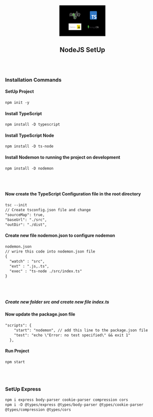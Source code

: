 <div align="center">
<br>
<img src="src/assets/Images/Logo/readMeLogo.png" alt="Logo" width="150" height="100">
<h2>NodeJS SetUp</h2>
</div>

<br/><br/>
### Installation Commands
#### SetUp Project
```shell
npm init -y
```
#### Install TypeScript
```shell 
npm install -D typescript 
```
#### Install TypeScript Node
```shell
npm install -D ts-node
```
#### Install Nodemon to running the project on development
```shell
npm install -D nodemon
```
<br/><br/>

#### Now create the TypeScript Configuration file in the root directory
```shell
tsc --init
// Create tsconfig.json file and change 
"sourceMap": true,  
"baseUrl": "./src",
"outDir": "./dist",  

```
#### Create new file nodemon.json to configure nodemon
```shell
nodemon.json
// wrire this code into nodemon.json file
{
  "watch" : "src",
  "ext" : ".js,.ts",
  "exec" : "ts-node ./src/index.ts"
}
```
<br/><br/>
##### Create new folder src and create new file index.ts
#### Now update the package.json file
```shell
"scripts": {
    "start": "nodemon", // add this line to the package.json file
    "test": "echo \"Error: no test specified\" && exit 1"
  },
```

#### Run Project
```shell
npm start
```

<br/><br/>

### SetUp Express
```shell
npm i express body-parser cookie-parser compression cors
npm i -D @types/express @types/body-parser @types/cookie-parser @types/compression @types/cors

```
